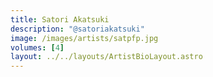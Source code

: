 ```yaml
---
title: Satori Akatsuki
description: "@satoriakatsuki"
image: /images/artists/satpfp.jpg
volumes: [4]
layout: ../../layouts/ArtistBioLayout.astro
---
```

